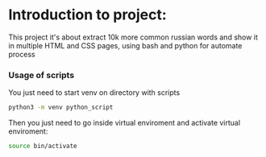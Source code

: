 # Introduction to project:
This project it's about extract 10k more common russian words and show it in multiple HTML and CSS pages, using bash and python for automate process 

### Usage of scripts
You just need to start venv on directory with scripts 
```bash
python3 -m venv python_script 
```

Then you just need to go inside virtual enviroment and activate virtual enviroment:
```bash
source bin/activate
```
